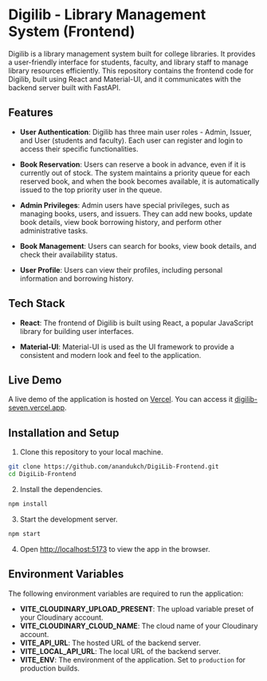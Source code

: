 # Digilib - Library Management System (Frontend)

Digilib is a library management system built for college libraries. It provides a user-friendly interface for students, faculty, and library staff to manage library resources efficiently. This repository contains the frontend code for Digilib, built using React and Material-UI, and it communicates with the backend server built with FastAPI.

## Features

- **User Authentication**: Digilib has three main user roles - Admin, Issuer, and User (students and faculty). Each user can register and login to access their specific functionalities.

- **Book Reservation**: Users can reserve a book in advance, even if it is currently out of stock. The system maintains a priority queue for each reserved book, and when the book becomes available, it is automatically issued to the top priority user in the queue.

- **Admin Privileges**: Admin users have special privileges, such as managing books, users, and issuers. They can add new books, update book details, view book borrowing history, and perform other administrative tasks.

- **Book Management**: Users can search for books, view book details, and check their availability status.

- **User Profile**: Users can view their profiles, including personal information and borrowing history.

## Tech Stack

- **React**: The frontend of Digilib is built using React, a popular JavaScript library for building user interfaces.

- **Material-UI**: Material-UI is used as the UI framework to provide a consistent and modern look and feel to the application.


## Live Demo

A live demo of the application is hosted on [Vercel](https://www.vercel.com/). You can access it [digilib-seven.vercel.app](https://digilib-seven.vercel.app/).
## Installation and Setup

1. Clone this repository to your local machine.

```bash
git clone https://github.com/anandukch/DigiLib-Frontend.git
cd DigiLib-Frontend
```

2. Install the dependencies.

```bash
npm install
```

3. Start the development server.

```bash
npm start
```

4. Open [http://localhost:5173](http://localhost:5173) to view the app in the browser.

## Environment Variables

The following environment variables are required to run the application:

- **VITE_CLOUDINARY_UPLOAD_PRESENT**: The upload variable preset of your Cloudinary account.
- **VITE_CLOUDINARY_CLOUD_NAME**: The cloud name of your Cloudinary account.
- **VITE_API_URL**: The hosted URL of the backend server.
- **VITE_LOCAL_API_URL**: The local URL of the backend server.
- **VITE_ENV**: The environment of the application. Set to `production` for production builds.









